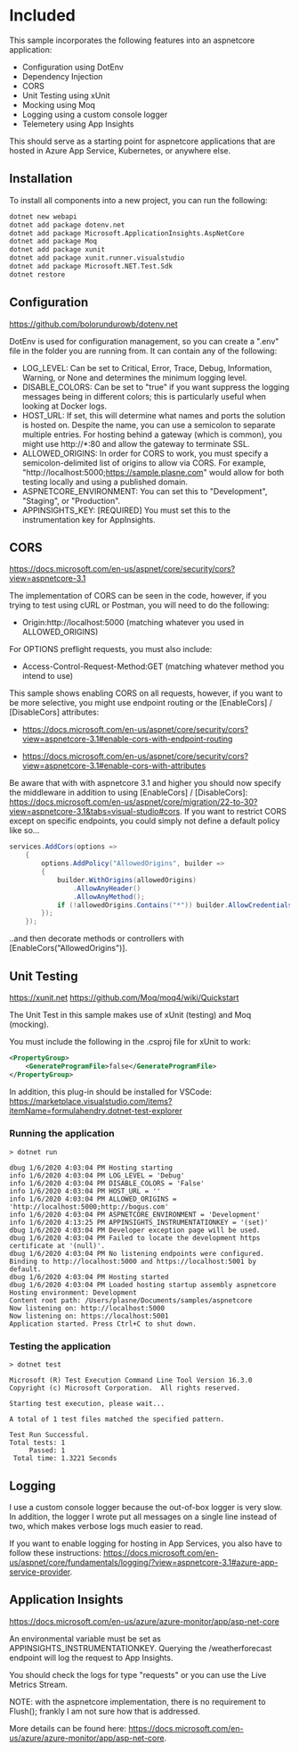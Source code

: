# Included

This sample incorporates the following features into an aspnetcore application:

-   Configuration using DotEnv
-   Dependency Injection
-   CORS
-   Unit Testing using xUnit
-   Mocking using Moq
-   Logging using a custom console logger
-   Telemetery using App Insights

This should serve as a starting point for aspnetcore applications that are hosted in Azure App Service, Kubernetes, or anywhere else.

## Installation

To install all components into a new project, you can run the following:

```bash
dotnet new webapi
dotnet add package dotenv.net
dotnet add package Microsoft.ApplicationInsights.AspNetCore
dotnet add package Moq
dotnet add package xunit
dotnet add package xunit.runner.visualstudio
dotnet add package Microsoft.NET.Test.Sdk
dotnet restore
```

## Configuration

https://github.com/bolorundurowb/dotenv.net

DotEnv is used for configuration management, so you can create a ".env" file in the folder you are running from. It can contain any of the following:

-   LOG_LEVEL: Can be set to Critical, Error, Trace, Debug, Information, Warning, or None and determines the minimum logging level.
-   DISABLE_COLORS: Can be set to "true" if you want suppress the logging messages being in different colors; this is particularly useful when looking at Docker logs.
-   HOST_URL: If set, this will determine what names and ports the solution is hosted on. Despite the name, you can use a semicolon to separate multiple entries. For hosting behind a gateway (which is common), you might use http://*:80 and allow the gateway to terminate SSL.
-   ALLOWED_ORIGINS: In order for CORS to work, you must specify a semicolon-delimited list of origins to allow via CORS. For example, "http://localhost:5000;https://sample.plasne.com" would allow for both testing locally and using a published domain.
-   ASPNETCORE_ENVIRONMENT: You can set this to "Development", "Staging", or "Production".
-   APPINSIGHTS_KEY: [REQUIRED] You must set this to the instrumentation key for AppInsights.

## CORS

https://docs.microsoft.com/en-us/aspnet/core/security/cors?view=aspnetcore-3.1

The implementation of CORS can be seen in the code, however, if you trying to test using cURL or Postman, you will need to do the following:

-   Origin:http://localhost:5000 (matching whatever you used in ALLOWED_ORIGINS)

For OPTIONS preflight requests, you must also include:

-   Access-Control-Request-Method:GET (matching whatever method you intend to use)

This sample shows enabling CORS on all requests, however, if you want to be more selective, you might use endpoint routing or the [EnableCors] / [DisableCors] attributes:

-   https://docs.microsoft.com/en-us/aspnet/core/security/cors?view=aspnetcore-3.1#enable-cors-with-endpoint-routing

-   https://docs.microsoft.com/en-us/aspnet/core/security/cors?view=aspnetcore-3.1#enable-cors-with-attributes

Be aware that with with aspnetcore 3.1 and higher you should now specify the middleware in addition to using [EnableCors] / [DisableCors]: https://docs.microsoft.com/en-us/aspnet/core/migration/22-to-30?view=aspnetcore-3.1&tabs=visual-studio#cors. If you want to restrict CORS except on specific endpoints, you could simply not define a default policy like so...

```c#
services.AddCors(options =>
    {
        options.AddPolicy("AllowedOrigins", builder =>
        {
            builder.WithOrigins(allowedOrigins)
                .AllowAnyHeader()
                .AllowAnyMethod();
            if (!allowedOrigins.Contains("*")) builder.AllowCredentials();
        });
    });
```

..and then decorate methods or controllers with [EnableCors("AllowedOrigins")].

## Unit Testing

https://xunit.net
https://github.com/Moq/moq4/wiki/Quickstart

The Unit Test in this sample makes use of xUnit (testing) and Moq (mocking).

You must include the following in the .csproj file for xUnit to work:

```xml
<PropertyGroup>
    <GenerateProgramFile>false</GenerateProgramFile>
</PropertyGroup>
```

In addition, this plug-in should be installed for VSCode:
https://marketplace.visualstudio.com/items?itemName=formulahendry.dotnet-test-explorer

### Running the application

```
> dotnet run

dbug 1/6/2020 4:03:04 PM Hosting starting
info 1/6/2020 4:03:04 PM LOG_LEVEL = 'Debug'
info 1/6/2020 4:03:04 PM DISABLE_COLORS = 'False'
info 1/6/2020 4:03:04 PM HOST_URL = ''
info 1/6/2020 4:03:04 PM ALLOWED_ORIGINS = 'http://localhost:5000;http://bogus.com'
info 1/6/2020 4:03:04 PM ASPNETCORE_ENVIRONMENT = 'Development'
info 1/6/2020 4:13:25 PM APPINSIGHTS_INSTRUMENTATIONKEY = '(set)'
dbug 1/6/2020 4:03:04 PM Developer exception page will be used.
dbug 1/6/2020 4:03:04 PM Failed to locate the development https certificate at '(null)'.
dbug 1/6/2020 4:03:04 PM No listening endpoints were configured. Binding to http://localhost:5000 and https://localhost:5001 by default.
dbug 1/6/2020 4:03:04 PM Hosting started
dbug 1/6/2020 4:03:04 PM Loaded hosting startup assembly aspnetcore
Hosting environment: Development
Content root path: /Users/plasne/Documents/samples/aspnetcore
Now listening on: http://localhost:5000
Now listening on: https://localhost:5001
Application started. Press Ctrl+C to shut down.
```

### Testing the application

```
> dotnet test

Microsoft (R) Test Execution Command Line Tool Version 16.3.0
Copyright (c) Microsoft Corporation.  All rights reserved.

Starting test execution, please wait...

A total of 1 test files matched the specified pattern.

Test Run Successful.
Total tests: 1
     Passed: 1
 Total time: 1.3221 Seconds
```

## Logging

I use a custom console logger because the out-of-box logger is very slow. In addition, the logger I wrote put all messages on a single line instead of two, which makes verbose logs much easier to read.

If you want to enable logging for hosting in App Services, you also have to follow these instructions: https://docs.microsoft.com/en-us/aspnet/core/fundamentals/logging/?view=aspnetcore-3.1#azure-app-service-provider.

## Application Insights

https://docs.microsoft.com/en-us/azure/azure-monitor/app/asp-net-core

An environmental variable must be set as APPINSIGHTS_INSTRUMENTATIONKEY. Querying the /weatherforecast endpoint will log the request to App Insights.

You should check the logs for type "requests" or you can use the Live Metrics Stream.

NOTE: with the aspnetcore implementation, there is no requirement to Flush(); frankly I am not sure how that is addressed.

More details can be found here: https://docs.microsoft.com/en-us/azure/azure-monitor/app/asp-net-core.
